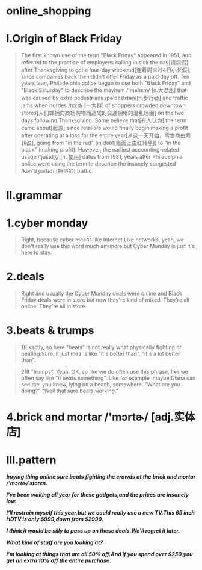 # online_shopping
# I.Origin of Black Friday
> The first known use of the term "Black Friday" appeared in 1951, and referred to the practice of employees calling in sick the day[请病假] after Thanksgiving to get a four-day weekend[连着周末过4日小长假], since companies back then didn't offer Friday as a paid day off. Ten years later, Philadelphia police began to use both "Black Friday" and "Black Saturday" to describe the mayhem /'mehɛm/ [n.大混乱] that was caused by extra pedestrians /pə'dɛstrɪən/[n.步行者] and traffic jams when hordes /hɔ:d/ [一大群] of shoppers crowded downtown stores[人们蜂拥向商场购物而造成的交通拥堵的混乱场面] on the two days following Thanksgiving. Some believe that[有人认为] the term came about[起源] since retailers would finally begin making a profit after operating at a loss for the entire year[从这一天开始，零售商由亏转盈], going from "in the red" (in debt[账面上由红转黑]) to "in the black" (making profit). However, the earliest accounting-related usage /'jusɪdʒ/ [n. 使用] dates from 1981, years after Philadelphia police were using the term to describe the insanely congested /kən'dʒɛstɪd/ [拥挤的] traffic.

# II.grammar
# 1.cyber monday
> Right, because cyber means like Internet.Like networks, yeah, we don't really use this word much anymore but Cyber Monday is just it's here to stay.

# 2.deals
> Right and usually the Cyber Monday deals were online and Black Friday deals were in store but now they're kind of mixed. They're all online. They're all in store.

# 3.beats & trumps
> 1)Exactly, so here "beats" is not really what physically fighting or beating.Sure, it just means like "it's better than", "it's a lot better than".

> 2)It "trumps". Yeah. OK, so like we do often use this phrase, like we often say like "it beats something". Like for example, maybe Diana can see me, you know, lying on a beach, somewhere. "What are you doing?" "Well that sure beats working."

# 4.brick and mortar /'mɔrtɚ/ [adj.实体店]
> 













# III.pattern
***buying thing online sure beats fighting the crowds at the brick and mortar /'mɔrtɚ/ stores.***

***I've been waiting all year for these gadgets,and the prices are insanely low.***

***I‘ll restrain myself this year,but we could really use a new TV.This 65 inch HDTV is only $999,down from $2999.***

***I think it would be silly to pass up on these deals.We'll regret it later.***

***What kind of stuff are you looking at?***

***I'm looking at things that are all 50% off.And if you spend over $250,you get an extra 10% off the entire purchase.***






